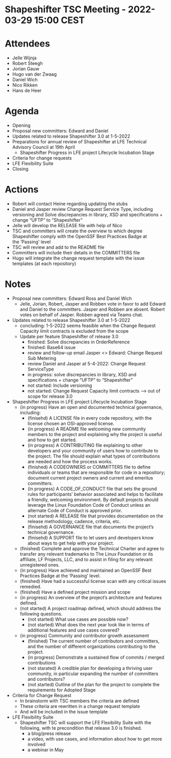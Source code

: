 # Shapeshifter TSC Meeting - 2022-03-29 15:00 CEST

# Attendees
- Jelle Wijnja
- Robert Steegh
- Jorian Gauw
- Hugo van der Zwaag
- Daniel Wich
- Nico Rikken
- Hans de Heer


# Agenda
- Opening
- Proposal new committers: Edward and Daniel
- Updates related to release Shapeshifter 3.0 at 1-5-2022
- Preparations for annual review of Shapeshifter at LFE Technical Advisory Council at 19th April
  - Shapeshifter Progress in LFE project Lifecycle Incubation Stage  
- Criteria for change requests 
- LFE Flexibility Suite
- Closing

# Actions
- Robert will contact Heine regarding updating the stubs 
- Daniel and Jasper review Change Request Service Type, including versioning and Solve discrepancies in library, XSD and specifications + change “UFTP” to “Shapeshifter” 
- Jelle will develop the RELEASE file with help of Nico
- TSC and committers will create the overview to which degree Shapeshifter comply with the OpenSSF Best Practices Badge at the ‘Passing' level
- TSC will review and add to the README file
- Committers will include their details in the COMMITTERS file
- Hugo will integrate the change request template with the issue templates (at each repository)


# Notes
- Proposal new committers: Edward Ross and Daniel Wich
  - Jelle, Jorian, Robert, Jasper and Robben vote in favor to add Edward and Daniel to the committers. Jasper and Robben are absent. Robert votes on behalf of Jasper. Robben agreed via Teams chat. 
- Updates related to release Shapeshifter 3.0 at 1-5-2022
  - concluding: 1-5-2022 seems feasible when the Change Request Capacity limit contracts is excluded from the scope
  - Update per feature Shapeshifter of release 3.0 
    - finished: Solve discrepancies in OrderReference
    - finished: Base64 issue
    - review and follow-up email Jasper <> Edward: Change Request Sub Metering 
    - review Daniel and Jasper at 5-4-2022: Change Request ServiceType 
    - in progress: solve discrepancies in library, XSD and specifications + change “UFTP” to “Shapeshifter”
    - not started: Include versioning 
    - not started: Change Request Capacity limit contracts --> out of scope for release 3.0
- Shapeshifter Progress in LFE project Lifecycle Incubation Stage  
  - (in progress) Have an open and documented technical governance, including:
    - (finisehd) A LICENSE file in every code repository, with the license chosen an OSI-approved license.
    - (in progress) A README file welcoming new community members to the project and explaining why the project is useful and how to get started.
    - (in progress) A CONTRIBUTING file explaining to other developers and your community of users how to contribute to the project. The file should explain what types of contributions are needed and how the process works.
    - (finished) A CODEOWNERS or COMMITTERS file to define individuals or teams that are responsible for code in a repository; document current project owners and current and emeritus committers. 
    - (in progress) A CODE_OF_CONDUCT file that sets the ground rules for participants’ behavior associated and helps to facilitate a friendly, welcoming environment. By default projects should leverage the Linux Foundation Code of Conduct unless an alternate Code of Conduct is approved prior.
    - (not started) A RELEASE file that provides documentation on the release methodology, cadence, criteria, etc.
    - (finisehd) A GOVERNANCE file that documents the project’s technical governance.
    - (finisehd) A SUPPORT file to let users and developers know about ways to get help with your project.
  - (finished) Complete and approve the Technical Charter and agree to transfer any relevant trademarks to The Linux Foundation or its affiliate, LF Projects, LLC, and to assist in filing for any relevant unregistered ones.
  - (in progress) Have achieved and maintained an OpenSSF Best Practices Badge at the ‘Passing' level.
  - (finished) Have had a successful license scan with any critical issues remedied.
  - (finished) Have a defined project mission and scope
  - (in progress) An overview of the project’s architecture and features defined.
  - (not started) A project roadmap defined, which should address the following questions.
    - (not started) What use cases are possible now?
    - (not started) What does the next year look like in terms of additional features and use cases covered?
  - (in progress) Community and contributor growth assessment
    - (finished) The current number of contributors and committers, and the number of different organizations contributing to the project.
    - (in progress) Demonstrate a sustained flow of commits / merged contributions
    - (not starated) A credible plan for developing a thriving user community, in particular expanding the number of committers and contributors?
    - (not started) Outline of the plan for the project to complete the requirements for Adopted Stage
- Criteria for Change Request
  - In brainstorm with TSC members the criteria are defined
  - These criteria are rewritten in a change request template
  - And will be included in the issue template
- LFE Flexibility Suite
  - Shapeshifter TSC will support the LFE Flexibility Suite with the following, with te precondition that release 3.0 is finished.
    - a blog/press release
    - a video, with use cases, and information about how to get more involved
    - a webinar in May
 




